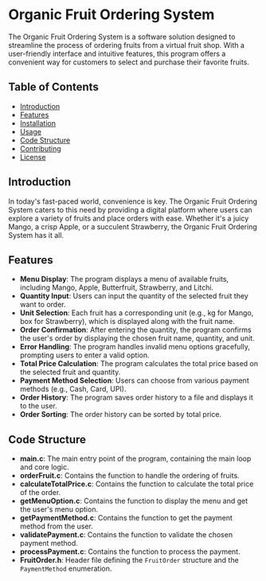 # Organic Fruit Ordering System

The Organic Fruit Ordering System is a software solution designed to streamline the process of ordering fruits from a virtual fruit shop. With a user-friendly interface and intuitive features, this program offers a convenient way for customers to select and purchase their favorite fruits.

## Table of Contents
- [Introduction](#introduction)
- [Features](#features)
- [Installation](#installation)
- [Usage](#usage)
- [Code Structure](#code-structure)
- [Contributing](#contributing)
- [License](#license)

## Introduction
In today's fast-paced world, convenience is key. The Organic Fruit Ordering System caters to this need by providing a digital platform where users can explore a variety of fruits and place orders with ease. Whether it's a juicy Mango, a crisp Apple, or a succulent Strawberry, the Organic Fruit Ordering System has it all.

## Features
- **Menu Display**: The program displays a menu of available fruits, including Mango, Apple, Butterfruit, Strawberry, and Litchi.
- **Quantity Input**: Users can input the quantity of the selected fruit they want to order.
- **Unit Selection**: Each fruit has a corresponding unit (e.g., kg for Mango, box for Strawberry), which is displayed along with the fruit name.
- **Order Confirmation**: After entering the quantity, the program confirms the user's order by displaying the chosen fruit name, quantity, and unit.
- **Error Handling**: The program handles invalid menu options gracefully, prompting users to enter a valid option.
- **Total Price Calculation**: The program calculates the total price based on the selected fruit and quantity.
- **Payment Method Selection**: Users can choose from various payment methods (e.g., Cash, Card, UPI).
- **Order History**: The program saves order history to a file and displays it to the user.
- **Order Sorting**: The order history can be sorted by total price.

## Code Structure
- **main.c**: The main entry point of the program, containing the main loop and core logic.
- **orderFruit.c**: Contains the function to handle the ordering of fruits.
- **calculateTotalPrice.c**: Contains the function to calculate the total price of the order.
- **getMenuOption.c**: Contains the function to display the menu and get the user's menu option.
- **getPaymentMethod.c**: Contains the function to get the payment method from the user.
- **validatePayment.c**: Contains the function to validate the chosen payment method.
- **processPayment.c**: Contains the function to process the payment.
- **FruitOrder.h**: Header file defining the `FruitOrder` structure and the `PaymentMethod` enumeration.



